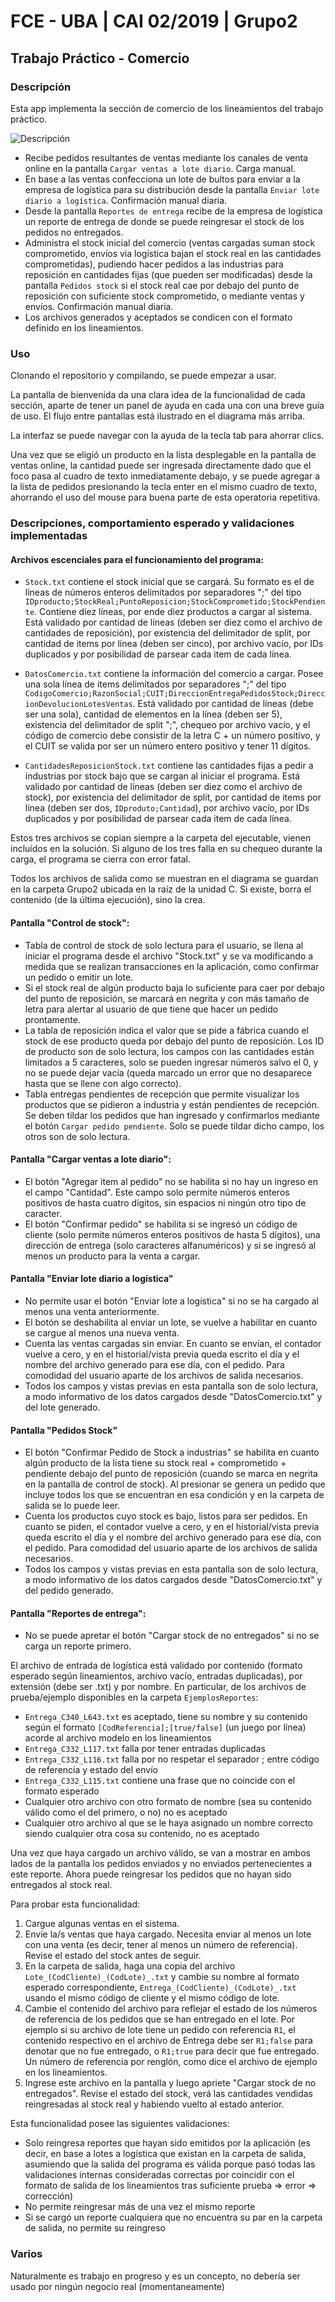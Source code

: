 # FCE - UBA | CAI 02/2019 | Grupo2
## Trabajo Práctico - Comercio

### Descripción

Esta app implementa la sección de comercio de los lineamientos del trabajo práctico.

![Descripción](https://i.imgur.com/v1CuPCd.png)

- Recibe pedidos resultantes de ventas mediante los canales de venta online en la pantalla `Cargar ventas a lote diario`. Carga manual.
- En base a las ventas confecciona un lote de bultos para enviar a la empresa de logística para su distribución desde la pantalla `Enviar lote diario a logística`. Confirmación manual diaria.
- Desde la pantalla `Reportes de entrega` recibe de la empresa de logística un reporte de entrega de donde se puede reingresar el stock de los pedidos no entregados.
- Administra el stock inicial del comercio (ventas cargadas suman stock comprometido, envíos via logística bajan el stock real en las cantidades comprometidas), pudiendo hacer pedidos a las industrias para reposición en cantidades fijas (que pueden ser modificadas) desde la pantalla `Pedidos stock` si el stock real cae por debajo del punto de reposición con suficiente stock comprometido, o mediante ventas y envíos. Confirmación manual diaria.
- Los archivos generados y aceptados se condicen con el formato definido en los lineamientos.

### Uso

Clonando el repositorio y compilando, se puede empezar a usar. 

La pantalla de bienvenida da una clara idea de la funcionalidad de cada sección, aparte de tener un panel de ayuda en cada una con una breve guía de uso. El flujo entre pantallas está ilustrado en el diagrama más arriba.

La interfaz se puede navegar con la ayuda de la tecla tab para ahorrar clics.

Una vez que se eligió un producto en la lista desplegable en la pantalla de ventas online, la cantidad puede ser ingresada directamente dado que el foco pasa al cuadro de texto inmediatamente debajo, y se puede agregar a la lista de pedidos presionando la tecla enter en el mismo cuadro de texto, ahorrando el uso del mouse para buena parte de esta operatoria repetitiva.

### Descripciones, comportamiento esperado y validaciones implementadas

#### Archivos escenciales para el funcionamiento del programa:
- `Stock.txt` contiene el stock inicial que se cargará. Su formato es el de líneas de números enteros delimitados por separadores ";" del tipo `IDproducto;StockReal;PuntoReposicion;StockComprometido;StockPendiente`. Contiene diez líneas, por ende diez productos a cargar al sistema. Está validado por cantidad de líneas (deben ser diez como el archivo de cantidades de reposición), por existencia del delimitador de split, por cantidad de items por línea (deben ser cinco), por archivo vacío, por IDs duplicados y por posibilidad de parsear cada item de cada línea.

- `DatosComercio.txt` contiene la información del comercio a cargar. Posee una sola línea de items delimitados por separadores ";" del tipo `CodigoComercio;RazonSocial;CUIT;DireccionEntregaPedidosStock;DireccionDevolucionLotesVentas`. Está validado por cantidad de líneas (debe ser una sola), cantidad de elementos en la línea (deben ser 5), existencia del delimitador de split ";", chequeo por archivo vacío, y el código de comercio debe consistir de la letra C + un número positivo, y el CUIT se valida por ser un número entero positivo y tener 11 dígitos.

- `CantidadesReposicionStock.txt` contiene las cantidades fijas a pedir a industrias por stock bajo que se cargan al iniciar el programa. Está validado por cantidad de líneas (deben ser diez como el archivo de stock), por existencia del delimitador de split, por cantidad de items por línea (deben ser dos, `IDproduto;Cantidad`), por archivo vacío, por IDs duplicados y por posibilidad de parsear cada item de cada línea.

Estos tres archivos se copian siempre a la carpeta del ejecutable, vienen incluídos en la solución. Si alguno de los tres falla en su chequeo durante la carga, el programa se cierra con error fatal.

Todos los archivos de salida como se muestran en el diagrama se guardan en la carpeta Grupo2 ubicada en la raíz de la unidad C. Si existe, borra el contenido (de la última ejecución), sino la crea.


#### Pantalla "Control de stock":
- Tabla de control de stock de solo lectura para el usuario, se llena al iniciar el programa desde el archivo "Stock.txt" y se va modificando a medida que se realizan transacciones en la aplicación, como confirmar un pedido o emitir un lote.
- Si el stock real de algún producto baja lo suficiente para caer por debajo del punto de reposición, se marcará en negrita y con más tamaño de letra para alertar al usuario de que tiene que hacer un pedido prontamente.
- La tabla de reposición indica el valor que se pide a fábrica cuando el stock de ese producto queda por debajo del punto de reposición. Los ID de producto son de solo lectura, los campos con las cantidades están limitados a 5 caracteres, solo se pueden ingresar números salvo el 0, y no se puede dejar vacía (queda marcado un error que no desaparece hasta que se llene con algo correcto).
- Tabla entregas pendientes de recepción que permite visualizar los productos que se pidieron a industria y están pendientes de recepción. Se deben tildar los pedidos que han ingresado y confirmarlos mediante el botón `Cargar pedido pendiente`. Solo se puede tildar dicho campo, los otros son de solo lectura.

#### Pantalla "Cargar ventas a lote diario":
- El botón "Agregar item al pedido" no se habilita si no hay un ingreso en el campo "Cantidad". Este campo solo permite números enteros positivos de hasta cuatro dígitos, sin espacios ni ningún otro tipo de caracter.
- El botón "Confirmar pedido" se habilita si se ingresó un código de cliente (solo permite números enteros positivos de hasta 5 dígitos), una dirección de entrega (solo caracteres alfanuméricos) y si se ingresó al menos un producto para la venta a cargar.

#### Pantalla "Enviar lote diario a logística"
- No permite usar el botón "Enviar lote a logística" si no se ha cargado al menos una venta anteriormente.
- El botón se deshabilita al enviar un lote, se vuelve a habilitar en cuanto se cargue al menos una nueva venta.
- Cuenta las ventas cargadas sin enviar. En cuanto se envían, el contador vuelve a cero, y en el historial/vista previa queda escrito el día y el nombre del archivo generado para ese día, con el pedido. Para comodidad del usuario aparte de los archivos de salida necesarios.
- Todos los campos y vistas previas en esta pantalla son de solo lectura, a modo informativo de los datos cargados desde "DatosComercio.txt" y del lote generado.

#### Pantalla "Pedidos Stock"
- El botón "Confirmar Pedido de Stock a industrias" se habilita en cuanto algún producto de la lista tiene su stock real + comprometido + pendiente debajo del punto de reposición (cuando se marca en negrita en la pantalla de control de stock). Al presionar se genera un pedido que incluye todos los que se encuentran en esa condición y en la carpeta de salida se lo puede leer.
- Cuenta los productos cuyo stock es bajo, listos para ser pedidos. En cuanto se piden, el contador vuelve a cero, y en el historial/vista previa queda escrito el día y el nombre del archivo generado para ese día, con el pedido. Para comodidad del usuario aparte de los archivos de salida necesarios.
- Todos los campos y vistas previas en esta pantalla son de solo lectura, a modo informativo de los datos cargados desde "DatosComercio.txt" y del pedido generado.


#### Pantalla "Reportes de entrega":
- No se puede apretar el botón "Cargar stock de no entregados" si no se carga un reporte primero.

El archivo de entrada de logística está validado por contenido (formato esperado según lineamientos, archivo vacío, entradas duplicadas), por extensión (debe ser .txt) y por nombre. En particular, de los archivos de prueba/ejemplo disponibles en la carpeta `EjemplosReportes`:
- `Entrega_C340_L643.txt` es aceptado, tiene su nombre y su contenido según el formato `[CodReferencia];[true/false]` (un juego por línea) acorde al archivo modelo en los lineamientos
- `Entrega_C332_L117.txt` falla por tener entradas duplicadas
- `Entrega_C332_L116.txt` falla por no respetar el separador ; entre código de referencia y estado del envío
- `Entrega_C332_L115.txt` contiene una frase que no coincide con el formato esperado
- Cualquier otro archivo con otro formato de nombre (sea su contenido válido como el del primero, o no) no es aceptado
- Cualquier otro archivo al que se le haya asignado un nombre correcto siendo cualquier otra cosa su contenido, no es aceptado

Una vez que haya cargado un archivo válido, se van a mostrar en ambos lados de la pantalla los pedidos enviados y no enviados pertenecientes a este reporte. Ahora puede reingresar los pedidos que no hayan sido entregados al stock real. 

Para probar esta funcionalidad:
1) Cargue algunas ventas en el sistema. 
2) Envíe la/s ventas que haya cargado. Necesita enviar al menos un lote con una venta (es decir, tener al menos un número de referencia). Revise el estado del stock antes de seguir.
3) En la carpeta de salida, haga una copia del archivo `Lote_(CodCliente)_(CodLote)_.txt` y cambie su nombre al formato esperado correspondiente, `Entrega_(CodCliente)_(CodLote)_.txt` usando el mismo código de cliente y el mismo código de lote.
4) Cambie el contenido del archivo para reflejar el estado de los números de referencia de los pedidos que se han entregado en el lote. Por ejemplo si su archivo de lote tiene un pedido con referencia `R1`, el contenido respectivo en el archivo de Entrega debe ser `R1;false` para denotar que no fue entregado, o `R1;true` para decir que fue entregado. Un número de referencia por renglón, como dice el archivo de ejemplo en los lineamientos.
5) Ingrese este archivo en la pantalla y luego apriete "Cargar stock de no entregados". Revise el estado del stock, verá las cantidades vendidas reingresadas al stock real y habiendo vuelto al estado anterior.

Esta funcionalidad posee las siguientes validaciones:

- Solo reingresa reportes que hayan sido emitidos por la aplicación (es decir, en base a lotes a logística que existan en la carpeta de salida, asumiendo que la salida del programa es válida porque pasó todas las validaciones internas consideradas correctas por coincidir con el formato de salida de los lineamientos tras suficiente prueba => error => corrección)
- No permite reingresar más de una vez el mismo reporte
- Si se cargó un reporte cualquiera que no encuentra su par en la carpeta de salida, no permite su reingreso

### Varios

Naturalmente es trabajo en progreso y es un concepto, no debería ser usado por ningún negocio real (momentaneamente)


